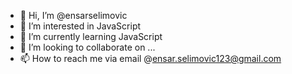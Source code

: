 - 👋 Hi, I’m @ensarselimovic
- 👀 I’m interested in JavaScript
- 🌱 I’m currently learning JavaScript
- 💞️ I’m looking to collaborate on ...
- 📫 How to reach me via email @ensar.selimovic123@gmail.com

<!---
ensarselimovic/ensarselimovic is a ✨ special ✨ repository because its `README.md` (this file) appears on your GitHub profile.
You can click the Preview link to take a look at your changes.
--->
